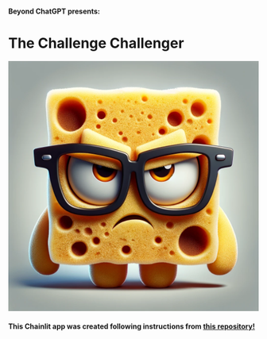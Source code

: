 #### Beyond ChatGPT presents:  

# The Challenge Challenger    



![alt text](/public/gpt_avatar.webp "Title")    


#### This Chainlit app was created following instructions from [this repository!](https://github.com/AI-Maker-Space/Beyond-ChatGPT)